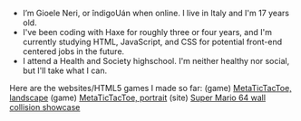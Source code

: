 - I’m Gioele Neri, or îndigoUán when online. I live in Italy and I'm 17 years old.
- I've been coding with Haxe for roughly three or four years, and I'm currently studying HTML, JavaScript, and CSS for potential front-end centered jobs in the future.
- I attend a Health and Society highschool. I'm neither healthy nor social, but I'll take what I can.

Here are the websites/HTML5 games I made so far:
(game) [MetaTicTacToe, landscape](https://indigouan.github.io/MetaTTT/landscape)
(game) [MetaTicTacToe, portrait](https://indigouan.github.io/MetaTTT/portrait)
(site) [Super Mario 64 wall collision showcase](https://indigouan.github.io/sm64_collisions?hidecredit=false&bgcolor=484848&&initialspeed=12&stepsize=36)

<!---
indigoUan/indigoUan is a ✨special✨ repository because its `README.md` (this file) appears on your GitHub profile.
You can click the Preview link to take a look at your changes.
--->
